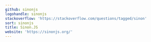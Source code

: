 ```yaml
---
github: sinonjs
logohandle: sinonjs
stackoverflow: 'https://stackoverflow.com/questions/tagged/sinon'
sort: sinonjs
title: Sinon.JS
website: 'https://sinonjs.org/'
---
```


